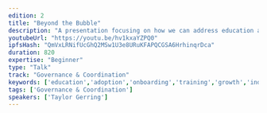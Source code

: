 ```yaml
---
edition: 2
title: "Beyond the Bubble"
description: "A presentation focusing on how we can address education and adoption challenges to expand the blockchain industry."
youtubeUrl: "https://youtu.be/hv1kxaYZPQ0"
ipfsHash: "QmVxLRNifUcGhQ2MSw1U3e8URuKFAPQCGSA6HrhinqrDca"
duration: 820
expertise: "Beginner"
type: "Talk"
track: "Governance & Coordination"
keywords: ['education','adoption','onboarding','training','growth','industry','enterprise','scalability','fintech','privacy','security','data']
tags: ['Governance & Coordination']
speakers: ['Taylor Gerring']
---
```

